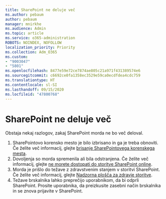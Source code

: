 ```yaml
---
title: SharePoint ne deluje več
ms.author: pebaum
author: pebaum
manager: mnirkhe
ms.audience: Admin
ms.topic: article
ms.service: o365-administration
ROBOTS: NOINDEX, NOFOLLOW
localization_priority: Priority
ms.collection: Adm_O365
ms.custom:
- "9003047"
- "5801"
ms.openlocfilehash: 8477e59e72ce7874ae805c21a971f431389574e6
ms.sourcegitcommit: c6692ce0fa1358ec3529e59ca0ecdfdea4cdc759
ms.translationtype: HT
ms.contentlocale: sl-SI
ms.lasthandoff: 09/15/2020
ms.locfileid: "47800768"
---
```

# <a name="sharepoint-is-no-longer-working"></a>SharePoint ne deluje več

Obstaja nekaj razlogov, zakaj SharePoint morda ne bo več deloval.

1. SharePointovo korensko mesto je bilo izbrisano in ga je treba obnoviti. Če želite več informacij, glejte [brisanje SharePointovega korenskega mesta](https://docs.microsoft.com/sharepoint/troubleshoot/sites/url-that-resides-under-root-site-collection-is-broken).
2. Dovoljenja so morda spremenila ali bila odstranjena. Če želite več informacij, glejte [ne morete dostopati do storitve SharePoint online](https://docs.microsoft.com/sharepoint/troubleshoot/sharing-and-permissions/sharepoint-online-inaccessible).
3. Morda je prišlo do težave z zdravstvenim stanjem v storitvi SharePoint. Če želite več informacij, glejte [Nadzorna plošča za zdravje storitve](https://admin.microsoft.com/AdminPortal/Home#/servicehealth).
4. Težave brskalnika lahko preprečijo uporabnikom, da bi odprli SharePoint. Prosite uporabnika, da preizkusite zasebni način brskalnika in se znova prijavite v SharePoint.
